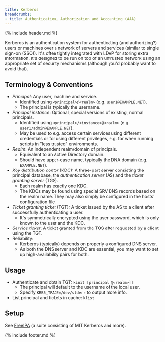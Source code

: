 ```yaml
---
title: Kerberos
breadcrumbs:
- title: Authentication, Authorization and Accounting (AAA)
---
```

{% include header.md %}

Kerberos is an authentication system for authenticating (and authorizing?) users or machines over a network of servers and services (similar to single sign-on (SSO)). It's often tightly integrated with LDAP for storing extra information.
It's designed to be run on top of an untrusted network using an appropriate set of security mechanisms (although you'd probably want to avoid that).

## Terminology & Conventions

- _Principal_: Any user, machine and service.
    - Identified using `<principal>@<realm>` (e.g. `user1@EXAMPLE.NET`).
    - The principal is typically the username.
- _Principal instance_: Optional, special versions of existing, normal principals.
    - Identified using `<principal>/<instance>@<realm>` (e.g. `user1/admin@EXAMPLE.NET`).
    - May be used to e.g. access certain services using different credentials or for using different privileges, e.g. for when running scripts in "less trusted" environments.
- _Realm_: An independent realm/domain of principals.
    - Equivalent to an Active Directory domain.
    - Should have upper-case name, typically the DNA domain (e.g. `EXAMPLE.NET`).
- _Key distribution center_ (KDC): A three-part server consisting the principal database, the _authentication server_ (AS) and the _ticket granting server_ (TGS).
    - Each realm has exactly one KDC.
    - The KDCs may be found using special SRV DNS records based on the realm name. They may also simply be configured in the hosts' configuration file.
- _Ticket granting ticket_ (TGT): A ticket issued by the AS to a client after successfully authenticating a user.
    - It's symmetrically encrypted using the user password, which is only known to the user and the KDC.
- _Service ticket_: A ticket granted from the TGS after requested by a client using the TGT.
- Reliability:
    - Kerberos (typically) depends on properly a configured DNS server.
    - As both the DNS server and KDC are essential, you may want to set up high-availability pairs for both.

## Usage

- Authenticate and obtain TGT: `kinit [principal[@<realm>]]`
    - The principal will default to the username of the local user.
    - Specify `KRB5_TRACE=/dev/stderr` to output more info.
- List principal and tickets in cache: `klist`

## Setup

See [FreeIPA](/aaa/freeipa/) (a suite consisting of MIT Kerberos and more).

{% include footer.md %}
